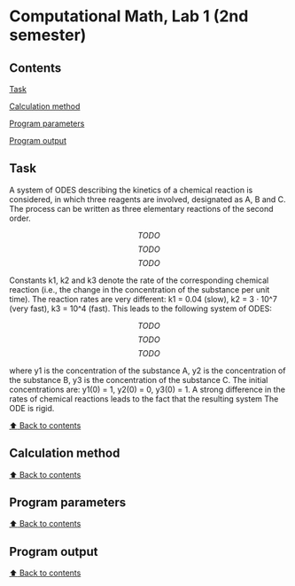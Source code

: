 # Computational Math, Lab 1 (2nd semester)

## Contents

[Task](#Task)

[Calculation method](#Calculation-method)

[Program parameters](#Program-parameters)

[Program output](#Program-output)

## Task

A system of ODES describing the kinetics of a chemical reaction is considered, in which three reagents are involved, designated as A, B and C. The process can be written as three elementary reactions of the second order.

$$ TODO $$
$$ TODO $$
$$ TODO $$

Constants k1, k2 and k3 denote the rate of the corresponding chemical reaction (i.e., the change in the concentration of the substance per unit time). The reaction rates are very different: k1 = 0.04 (slow), k2 = 3 ⋅ 10^7 (very fast), k3 = 10^4 (fast). This leads to the following system of ODES:

$$ TODO $$
$$ TODO $$
$$ TODO $$

where y1 is the concentration of the substance A, y2 is the concentration of the substance B, y3 is the concentration of the substance C. The initial concentrations are: y1(0) = 1, y2(0) = 0, y3(0) = 1. A strong difference in the rates of chemical reactions leads to the fact that the resulting system The ODE is rigid.

[:arrow_up: Back to contents](#Contents)

## Calculation method



[:arrow_up: Back to contents](#Contents)

## Program parameters



[:arrow_up: Back to contents](#Contents)

## Program output



[:arrow_up: Back to contents](#Contents)
